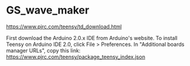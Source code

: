 # GS_wave_maker


https://www.pjrc.com/teensy/td_download.html


First download the Arduino 2.0.x IDE from Arduino's website.
To install Teensy on Arduino IDE 2.0, click File > Preferences. In "Additional boards manager URLs", copy this link:
https://www.pjrc.com/teensy/package_teensy_index.json
